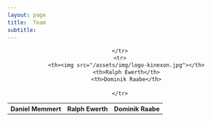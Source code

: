 ```yaml
---
layout: page
title:  Team
subtitle:
---
```

<center>
	<table>
	<tr>
		<th>Daniel Memmert</th>
		<th>Ralph Ewerth</th>
		<th>Dominik Raabe</th>
		
	</tr>
	<tr>
		<th><img src="/assets/img/logo-kinexon.jpg"></th>
		<th>Ralph Ewerth</th>
		<th>Dominik Raabe</th>
		
	</tr>
</table>
</center>
